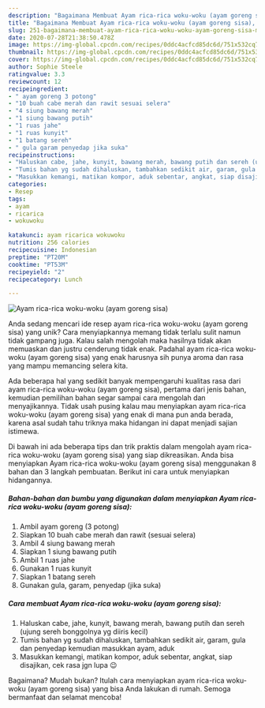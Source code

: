 ```yaml
---
description: "Bagaimana Membuat Ayam rica-rica woku-woku (ayam goreng sisa), Menggugah Selera"
title: "Bagaimana Membuat Ayam rica-rica woku-woku (ayam goreng sisa), Menggugah Selera"
slug: 251-bagaimana-membuat-ayam-rica-rica-woku-woku-ayam-goreng-sisa-menggugah-selera
date: 2020-07-28T21:38:50.478Z
image: https://img-global.cpcdn.com/recipes/0ddc4acfcd85dc6d/751x532cq70/ayam-rica-rica-woku-woku-ayam-goreng-sisa-foto-resep-utama.jpg
thumbnail: https://img-global.cpcdn.com/recipes/0ddc4acfcd85dc6d/751x532cq70/ayam-rica-rica-woku-woku-ayam-goreng-sisa-foto-resep-utama.jpg
cover: https://img-global.cpcdn.com/recipes/0ddc4acfcd85dc6d/751x532cq70/ayam-rica-rica-woku-woku-ayam-goreng-sisa-foto-resep-utama.jpg
author: Sophie Steele
ratingvalue: 3.3
reviewcount: 12
recipeingredient:
- " ayam goreng 3 potong"
- "10 buah cabe merah dan rawit sesuai selera"
- "4 siung bawang merah"
- "1 siung bawang putih"
- "1 ruas jahe"
- "1 ruas kunyit"
- "1 batang sereh"
- " gula garam penyedap jika suka"
recipeinstructions:
- "Haluskan cabe, jahe, kunyit, bawang merah, bawang putih dan sereh (ujung sereh bonggolnya yg diiris kecil)"
- "Tumis bahan yg sudah dihaluskan, tambahkan sedikit air, garam, gula dan penyedap kemudian masukkan ayam, aduk"
- "Masukkan kemangi, matikan kompor, aduk sebentar, angkat, siap disajikan, cek rasa jgn lupa 😉"
categories:
- Resep
tags:
- ayam
- ricarica
- wokuwoku

katakunci: ayam ricarica wokuwoku 
nutrition: 256 calories
recipecuisine: Indonesian
preptime: "PT20M"
cooktime: "PT53M"
recipeyield: "2"
recipecategory: Lunch

---
```



![Ayam rica-rica woku-woku (ayam goreng sisa)](https://img-global.cpcdn.com/recipes/0ddc4acfcd85dc6d/751x532cq70/ayam-rica-rica-woku-woku-ayam-goreng-sisa-foto-resep-utama.jpg)

Anda sedang mencari ide resep ayam rica-rica woku-woku (ayam goreng sisa) yang unik? Cara menyiapkannya memang tidak terlalu sulit namun tidak gampang juga. Kalau salah mengolah maka hasilnya tidak akan memuaskan dan justru cenderung tidak enak. Padahal ayam rica-rica woku-woku (ayam goreng sisa) yang enak harusnya sih punya aroma dan rasa yang mampu memancing selera kita.



Ada beberapa hal yang sedikit banyak mempengaruhi kualitas rasa dari ayam rica-rica woku-woku (ayam goreng sisa), pertama dari jenis bahan, kemudian pemilihan bahan segar sampai cara mengolah dan menyajikannya. Tidak usah pusing kalau mau menyiapkan ayam rica-rica woku-woku (ayam goreng sisa) yang enak di mana pun anda berada, karena asal sudah tahu triknya maka hidangan ini dapat menjadi sajian istimewa.


Di bawah ini ada beberapa tips dan trik praktis dalam mengolah ayam rica-rica woku-woku (ayam goreng sisa) yang siap dikreasikan. Anda bisa menyiapkan Ayam rica-rica woku-woku (ayam goreng sisa) menggunakan 8 bahan dan 3 langkah pembuatan. Berikut ini cara untuk menyiapkan hidangannya.

<!--inarticleads1-->

##### Bahan-bahan dan bumbu yang digunakan dalam menyiapkan Ayam rica-rica woku-woku (ayam goreng sisa):

1. Ambil  ayam goreng (3 potong)
1. Siapkan 10 buah cabe merah dan rawit (sesuai selera)
1. Ambil 4 siung bawang merah
1. Siapkan 1 siung bawang putih
1. Ambil 1 ruas jahe
1. Gunakan 1 ruas kunyit
1. Siapkan 1 batang sereh
1. Gunakan  gula, garam, penyedap (jika suka)




<!--inarticleads2-->

##### Cara membuat Ayam rica-rica woku-woku (ayam goreng sisa):

1. Haluskan cabe, jahe, kunyit, bawang merah, bawang putih dan sereh (ujung sereh bonggolnya yg diiris kecil)
1. Tumis bahan yg sudah dihaluskan, tambahkan sedikit air, garam, gula dan penyedap kemudian masukkan ayam, aduk
1. Masukkan kemangi, matikan kompor, aduk sebentar, angkat, siap disajikan, cek rasa jgn lupa 😉




Bagaimana? Mudah bukan? Itulah cara menyiapkan ayam rica-rica woku-woku (ayam goreng sisa) yang bisa Anda lakukan di rumah. Semoga bermanfaat dan selamat mencoba!
